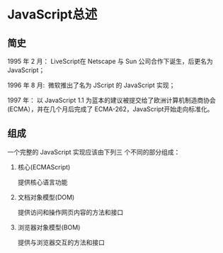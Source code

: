 # JavaScript总述


## 简史

1995 年 2 月： LiveScript在 Netscape 与 Sun 公司合作下诞生，后更名为JavaScript；

1996 年 8 月:  微软推出了名为 JScript 的 JavaScript 实现；

1997 年： 以 JavaScript 1.1 为蓝本的建议被提交给了欧洲计算机制造商协会(ECMA），并在几个月后完成了 ECMA-262，JavaScript开始走向标准化。

## 组成
一个完整的 JavaScript 实现应该由下列三 个不同的部分组成：

1. 核心(ECMAScript)

	提供核心语言功能
	2. 文档对象模型(DOM) 

	提供访问和操作网页内容的方法和接口
	
3. 浏览器对象模型(BOM)

	提供与浏览器交互的方法和接口